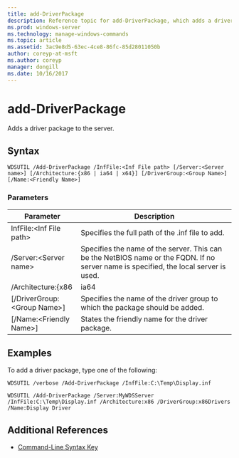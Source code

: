 ```yaml
---
title: add-DriverPackage
description: Reference topic for add-DriverPackage, which adds a driver package to the server. 
ms.prod: windows-server
ms.technology: manage-windows-commands
ms.topic: article
ms.assetid: 3ac9e8d5-63ec-4ce8-86fc-85d28011050b
author: coreyp-at-msft
ms.author: coreyp
manager: dongill
ms.date: 10/16/2017
---
```


# add-DriverPackage

Adds a driver package to the server.

## Syntax

```
WDSUTIL /Add-DriverPackage /InfFile:<Inf File path> [/Server:<Server name>] [/Architecture:{x86 | ia64 | x64}] [/DriverGroup:<Group Name>] [/Name:<Friendly Name>]
```

### Parameters

|          Parameter           |                                                              Description                                                              |
|------------------------------|---------------------------------------------------------------------------------------------------------------------------------------|
|   InfFile:\<Inf File path>   |                                           Specifies the full path of the .inf file to add.                                            |
|    /Server:\<Server name>    | Specifies the name of the server. This can be the NetBIOS name or the FQDN. If no server name is specified, the local server is used. |
|      /Architecture:{x86      |                                                                 ia64                                                                  |
| [/DriverGroup:\<Group Name>] |                             Specifies the name of the driver group to which the package should be added.                              |
|   [/Name:\<Friendly Name>]   |                                           States the friendly name for the driver package.                                            |

## Examples

To add a driver package, type one of the following:
```
WDSUTIL /verbose /Add-DriverPackage /InfFile:C:\Temp\Display.inf
```
```
WDSUTIL /Add-DriverPackage /Server:MyWDSServer /InfFile:C:\Temp\Display.inf /Architecture:x86 /DriverGroup:x86Drivers /Name:Display Driver
```

## Additional References

- [Command-Line Syntax Key](command-line-syntax-key.md)


